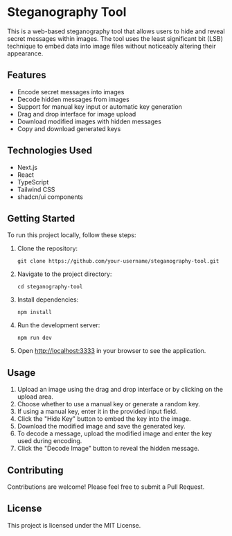 # Steganography Tool

This is a web-based steganography tool that allows users to hide and reveal secret messages within images. The tool uses the least significant bit (LSB) technique to embed data into image files without noticeably altering their appearance.

## Features

- Encode secret messages into images
- Decode hidden messages from images
- Support for manual key input or automatic key generation
- Drag and drop interface for image upload
- Download modified images with hidden messages
- Copy and download generated keys

## Technologies Used

- Next.js
- React
- TypeScript
- Tailwind CSS
- shadcn/ui components

## Getting Started

To run this project locally, follow these steps:

1. Clone the repository:
   ```
   git clone https://github.com/your-username/steganography-tool.git
   ```

2. Navigate to the project directory:
   ```
   cd steganography-tool
   ```

3. Install dependencies:
   ```
   npm install
   ```

4. Run the development server:
   ```
   npm run dev
   ```

5. Open [http://localhost:3333](http://localhost:3333) in your browser to see the application.

## Usage

1. Upload an image using the drag and drop interface or by clicking on the upload area.
2. Choose whether to use a manual key or generate a random key.
3. If using a manual key, enter it in the provided input field.
4. Click the "Hide Key" button to embed the key into the image.
5. Download the modified image and save the generated key.
6. To decode a message, upload the modified image and enter the key used during encoding.
7. Click the "Decode Image" button to reveal the hidden message.

## Contributing

Contributions are welcome! Please feel free to submit a Pull Request.

## License

This project is licensed under the MIT License.

